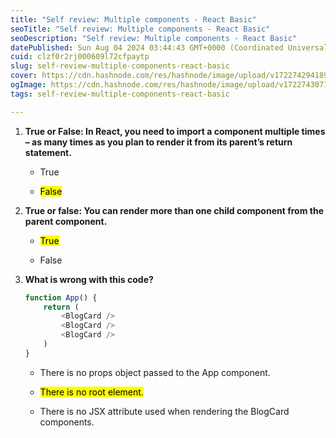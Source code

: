 ```yaml
---
title: "Self review: Multiple components - React Basic"
seoTitle: "Self review: Multiple components - React Basic"
seoDescription: "Self review: Multiple components - React Basic"
datePublished: Sun Aug 04 2024 03:44:43 GMT+0000 (Coordinated Universal Time)
cuid: clzf0r2rj000609l72cfpaytp
slug: self-review-multiple-components-react-basic
cover: https://cdn.hashnode.com/res/hashnode/image/upload/v1722742941890/12f7fad4-238a-41a2-a7ea-dd8df7213e97.png
ogImage: https://cdn.hashnode.com/res/hashnode/image/upload/v1722743071721/a9c79559-414f-4f42-932f-eac24342b681.png
tags: self-review-multiple-components-react-basic

---
```


1. **True or False: In React, you need to import a component multiple times – as many times as you plan to render it from its parent’s return statement.**
    
    * True
        
    * <mark>False</mark>
        
2. **True or false: You can render more than one child component from the parent component.**
    
    * <mark>True</mark>
        
    * False
        
3. **What is wrong with this code?**
    
    ```javascript
    function App() {
        return (
            <BlogCard />
            <BlogCard />
            <BlogCard />
        )
    }
    ```
    
    * There is no props object passed to the App component.
        
    * <mark>There is no root element.</mark>
        
    * There is no JSX attribute used when rendering the BlogCard components.